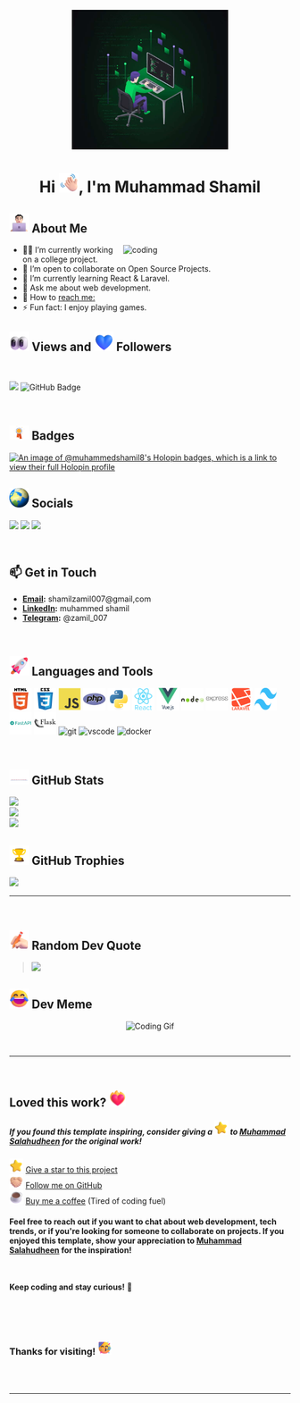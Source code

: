 <p align="center"><img src="./assets/webdeveloper.jpg" height="250"></p>
<h1 align="center">Hi <img src="./assets/Waving%20Hand%20Light%20Skin%20Tone.png" alt="Waving Hand Light Skin Tone" width="35" />, I'm Muhammad Shamil</h1>

## <img src="./assets/Man%20Technologist%20Light%20Skin%20Tone.png" width="35"/> About Me

<img alt="coding" align="right" width="300" src="./assets/coding.gif"/>

- 👨‍💻 I’m currently working on a college project.
- 🤝 I’m open to collaborate on Open Source Projects.
- 🌱 I’m currently learning React & Laravel.
- 💬 Ask me about web development.
- 📧 How to [reach me: ](mailto:shamilzamil007@gmail.com)
- ⚡ Fun fact: I enjoy playing games.

## <img src="./assets/Eyes.png" width="35"/> Views and <img src="./assets/Blue%20Heart.png" width="35"/> Followers
<br />
<p>
    <img src="https://komarev.com/ghpvc/?username=muhammedshamil8">
  <img src="https://img.shields.io/github/followers/muhammedshamil8?label=Followers&style=social" alt="GitHub Badge">
</p>

<br />

## <img src="./assets/badge.gif" width="35"/> Badges

[![An image of @muhammedshamil8's Holopin badges, which is a link to view their full Holopin profile](https://holopin.me/muhammedshamil8)](https://holopin.io/@muhammedshamil8)

## <img src="./assets/spinning-globe-animated.gif" width="35"/> Socials

<p >
  <a href="https://twitter.com/" target="_blank"><img src="https://img.icons8.com/fluent/48/000000/twitter.png"/></a>
  <a href="https://www.linkedin.com/in/muhammed-shamil-65878227a/" target="_blank"><img src="https://img.icons8.com/fluency/1x/linkedin.png"/></a>
  <a href="https://www.instagram.com/" target="_blank"><img src="https://img.icons8.com/fluent/48/000000/instagram-new.png"/></a>
</p>

<br>

## 📫 Get in Touch

- **[Email](mailto:shamilzamil007@gmail.com):** shamilzamil007@gmail,com
- **[LinkedIn](https://www.linkedin.com/in/muhammed-shamil-65878227a/):** muhammed shamil
- **[Telegram](https://t.me/zamil_007):** @zamil_007

<br>

## <img src="./assets/Rocket.png" width="35"/> Languages and Tools

<p > 
  <img src="https://raw.githubusercontent.com/devicons/devicon/master/icons/html5/html5-original-wordmark.svg" alt="html5" width="40" height="40"/>
  <img src="https://raw.githubusercontent.com/devicons/devicon/master/icons/css3/css3-original-wordmark.svg" alt="css3" width="40" height="40"/>
  <img src="https://raw.githubusercontent.com/devicons/devicon/master/icons/javascript/javascript-original.svg" alt="javascript" width="40" height="40"/>
  <img src="https://raw.githubusercontent.com/devicons/devicon/master/icons/php/php-original.svg" alt="php" width="40" height="40"/>
  <img src="https://raw.githubusercontent.com/devicons/devicon/master/icons/python/python-original.svg" alt="python" width="40" height="40"/>
  <img src="https://raw.githubusercontent.com/devicons/devicon/master/icons/react/react-original-wordmark.svg" alt="react" width="40" height="40"/>
  <img src="https://raw.githubusercontent.com/devicons/devicon/master/icons/vuejs/vuejs-original-wordmark.svg" alt="vuejs" width="40" height="40"/>
  <img src="https://raw.githubusercontent.com/devicons/devicon/master/icons/nodejs/nodejs-original-wordmark.svg" alt="nodejs" width="40" height="40"/>
  <img src="https://raw.githubusercontent.com/devicons/devicon/master/icons/express/express-original-wordmark.svg" alt="express" width="40" height="40"/>
  <img src="https://raw.githubusercontent.com/devicons/devicon/master/icons/laravel/laravel-plain-wordmark.svg" alt="laravel" width="40" height="40"/>
  <img src="./assets/Tailwind_CSS.png" alt="tailwindcss" width="40" height="40"/>
  <img src="https://raw.githubusercontent.com/devicons/devicon/master/icons/fastapi/fastapi-original-wordmark.svg" alt="fastapi" width="40" height="40"/>
  <img src="https://raw.githubusercontent.com/devicons/devicon/master/icons/flask/flask-original-wordmark.svg" alt="flask" width="40" height="40"/>
  <img src="https://www.vectorlogo.zone/logos/git-scm/git-scm-icon.svg" alt="git" width="40" height="40"/>
  <img src="https://img.icons8.com/color/48/000000/visual-studio-code-2019.png" alt="vscode" width="40" height="40"/>
  <img src="https://www.vectorlogo.zone/logos/docker/docker-icon.svg" alt="docker" width="40" height="40"/>
  <!-- Add more icons for your tools -->
</p>


<br>

## <img src="./assets/graph-animation.gif" width="35"/> GitHub Stats

<p >
  <img src="https://github-readme-stats-sigma-five.vercel.app/api?username=muhammedshamil8&theme=dark&hide_border=true&include_all_commits=false&count_private=true"><br/>
  <img src="https://github-readme-streak-stats.herokuapp.com/?user=muhammedshamil8&theme=dark&hide_border=true"><br/>
  <img src="https://github-readme-stats-sigma-five.vercel.app/api/top-langs/?username=muhammedshamil8&theme=dark&hide_border=true&include_all_commits=false&count_private=true&layout=compact">
</p>

## <img src="./assets/trophies.gif" width="35"/> GitHub Trophies

<p >
  <img src="https://github-profile-trophy.vercel.app/?username=muhammedshamil8&theme=dark_dimmed&no-frame=false&no-bg=true&margin-w=4">
</p>

---

<br>

## <img src="./assets/Writing%20Hand%20Light%20Skin%20Tone.png" width="35"/> Random Dev Quote

>![](https://quotes-github-readme.vercel.app/api?type=horizontal&theme=dark)

## <img src="./assets/Face%20with%20Tears%20of%20Joy.png" width="35"/>  Dev Meme

<p align="center"><img src="https://media.giphy.com/media/USV0ym3bVWQJJmNu3N/giphy.gif" alt="Coding Gif"/></p>

<br />

---

<br>

## Loved this work? <img src="./assets/Heart%20on%20Fire.png" width="30">

##### If you found this template inspiring, consider giving a <img src="assets/Star.png" width="25"/> to [Muhammad Salahudheen](https://github.com/MhdSalahu) for the original work!
  <img src="assets/Star.png" width="25"/> [Give a star to this project](https://github.com/muhammedshamil8/muhammedshamil8) <br/>
  <img src="assets/Folded%20Hands%20Light%20Skin%20Tone.png" width="25"/> [Follow me on GitHub](https://github.com/muhammedshamil8)<br/>
  <img src="assets/Hot%20Beverage.png" width="25"/> [Buy me a coffee](https://www.buymeacoffee.com/shamilzamil007) (Tired of coding fuel)

#### Feel free to reach out if you want to chat about web development, tech trends, or if you're looking for someone to collaborate on projects. If you enjoyed this template, show your appreciation to [Muhammad Salahudheen](https://github.com/MhdSalahu) for the inspiration!

<br>

**Keep coding and stay curious!** 🚀

<br><br><br>

### Thanks for visiting! <img src="./assets/Partying%20Face.png" width="25">

<br><br>

---

